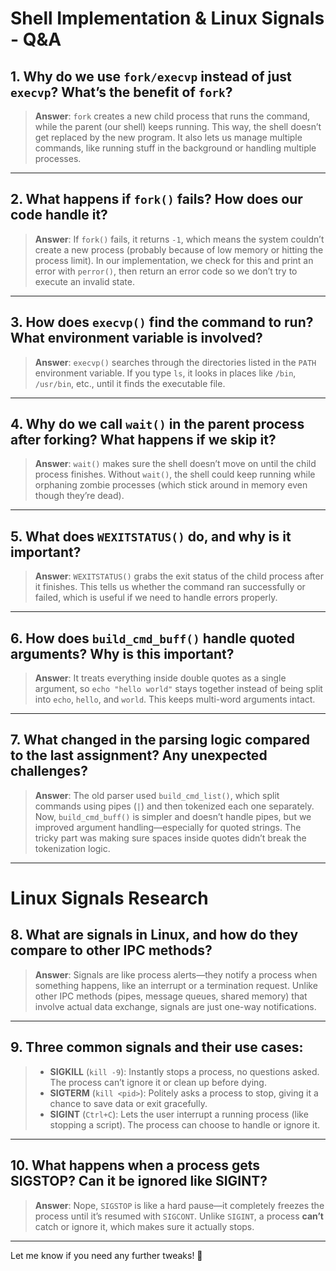 # **Shell Implementation & Linux Signals - Q&A**

## **1. Why do we use `fork/execvp` instead of just `execvp`? What’s the benefit of `fork`?**  
> **Answer**: `fork` creates a new child process that runs the command, while the parent (our shell) keeps running. This way, the shell doesn’t get replaced by the new program. It also lets us manage multiple commands, like running stuff in the background or handling multiple processes.  

---

## **2. What happens if `fork()` fails? How does our code handle it?**  
> **Answer**: If `fork()` fails, it returns `-1`, which means the system couldn’t create a new process (probably because of low memory or hitting the process limit). In our implementation, we check for this and print an error with `perror()`, then return an error code so we don’t try to execute an invalid state.  

---

## **3. How does `execvp()` find the command to run? What environment variable is involved?**  
> **Answer**: `execvp()` searches through the directories listed in the `PATH` environment variable. If you type `ls`, it looks in places like `/bin`, `/usr/bin`, etc., until it finds the executable file.  

---

## **4. Why do we call `wait()` in the parent process after forking? What happens if we skip it?**  
> **Answer**: `wait()` makes sure the shell doesn’t move on until the child process finishes. Without `wait()`, the shell could keep running while orphaning zombie processes (which stick around in memory even though they’re dead).  

---

## **5. What does `WEXITSTATUS()` do, and why is it important?**  
> **Answer**: `WEXITSTATUS()` grabs the exit status of the child process after it finishes. This tells us whether the command ran successfully or failed, which is useful if we need to handle errors properly.  

---

## **6. How does `build_cmd_buff()` handle quoted arguments? Why is this important?**  
> **Answer**: It treats everything inside double quotes as a single argument, so `echo "hello world"` stays together instead of being split into `echo`, `hello`, and `world`. This keeps multi-word arguments intact.  

---

## **7. What changed in the parsing logic compared to the last assignment? Any unexpected challenges?**  
> **Answer**: The old parser used `build_cmd_list()`, which split commands using pipes (`|`) and then tokenized each one separately. Now, `build_cmd_buff()` is simpler and doesn’t handle pipes, but we improved argument handling—especially for quoted strings. The tricky part was making sure spaces inside quotes didn’t break the tokenization logic.  

---

# **Linux Signals Research**  

## **8. What are signals in Linux, and how do they compare to other IPC methods?**  
> **Answer**: Signals are like process alerts—they notify a process when something happens, like an interrupt or a termination request. Unlike other IPC methods (pipes, message queues, shared memory) that involve actual data exchange, signals are just one-way notifications.  

---

## **9. Three common signals and their use cases:**  
> - **SIGKILL** (`kill -9`): Instantly stops a process, no questions asked. The process can’t ignore it or clean up before dying.  
> - **SIGTERM** (`kill <pid>`): Politely asks a process to stop, giving it a chance to save data or exit gracefully.  
> - **SIGINT** (`Ctrl+C`): Lets the user interrupt a running process (like stopping a script). The process can choose to handle or ignore it.  

---

## **10. What happens when a process gets SIGSTOP? Can it be ignored like SIGINT?**  
> **Answer**: Nope, `SIGSTOP` is like a hard pause—it completely freezes the process until it’s resumed with `SIGCONT`. Unlike `SIGINT`, a process **can’t** catch or ignore it, which makes sure it actually stops.  

---

Let me know if you need any further tweaks! 🚀
